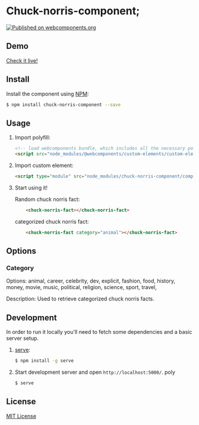 # Chuck-norris-component;
[![Published on webcomponents.org](https://img.shields.io/badge/webcomponents.org-published-blue.svg)](https://www.webcomponents.org/element/owner/my-element)


## Demo

[Check it live!](http://my-user.github.io/my-repo)

## Install

Install the component using [NPM](http://bower.io/):

```sh
$ npm install chuck-norris-component --save
```

## Usage

1. Import polyfill:

    ```html
    <!-- load webcomponents bundle, which includes all the necessary polyfills -->
    <script src="node_modules/@webcomponents/custom-elements/custom-elements.min.js"></script>
    ```

2. Import custom element:

    ```html
    <script type="module" src="node_modules/chuck-norris-component/components/chuck-norris-fact.js"></script>
    ```

3. Start using it!
    
    Random chuck norris fact: 
    ```html
        <chuck-norris-fact></chuck-norris-fact>
    ```
    categorized chuck norris fact:
    ```html
        <chuck-norris-fact category="animal"></chuck-norris-fact>
    ```
    

## Options

### Category
Options: animal, career, celebrity, dev, explicit, fashion, food, history, 
         money, movie, music, political, religion, science, sport, travel,
         
Description: Used to retrieve categorized chuck norris facts.

## Development

In order to run it locally you'll need to fetch some dependencies and a basic server setup.

1. [serve](https://npmjs.com/serve):

    ```sh
    $ npm install -g serve
    ```

3. Start development server and open `http://localhost:5000/`.
poly
    ```sh
    $ serve
    ```

## License

[MIT License](http://opensource.org/licenses/MIT)
